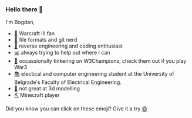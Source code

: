 ### Hello there 👋

I'm Bogdan,
- [🧙](https://github.com/BogdanW3/HiveWE) Warcraft III fan
- [💾](https://github.com/BogdanW3/W3Diff) file formats and git nerd
- [🤖](https://github.com/BogdanW3/ghostpp) reverse engineering and coding enthusiast
- [📊](https://github.com/BogdanW3/koeficijent_etf) always trying to help out where I can
- [👑](https://github.com/W3Champions) occassionally tinkering on W3Champions, check them out if you play War3
- [📚](https://rti.etf.bg.ac.rs/rti/NEW_RTI/about.html) electical and computer engineering student at the University of Belgrade's Faculty of Electrical Engineering.
- [🏺](https://github.com/BogdanW3/Blender_WarCraft-3) not great at 3d modelling
- [⛏️](https://github.com/BogdanW3/Test) Minecraft player

Did you know you can click on these emoji? Give it a try [😄](https://www.youtube.com/watch?v=dQw4w9WgXcQ)
